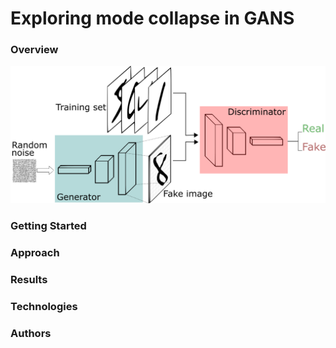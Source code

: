 # Exploring mode collapse in GANS

### Overview

![DC GAN Flow](https://github.com/rohitpatwa/gans-mode-collapse/blob/main/media/GANs.png)

### Getting Started

### Approach

### Results

### Technologies

### Authors

